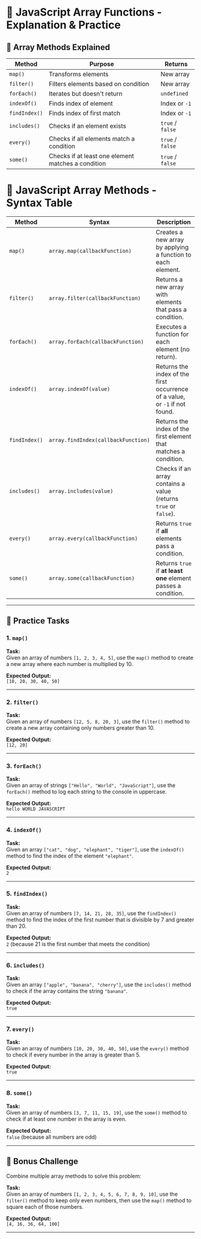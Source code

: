 # 🚀 JavaScript Array Functions - Explanation & Practice  

## 📌 Array Methods Explained  

| Method      | Purpose                                       | Returns              |
|-------------|-----------------------------------------------|----------------------|
| `map()`     | Transforms elements                           | New array           |
| `filter()`  | Filters elements based on condition           | New array           |
| `forEach()` | Iterates but doesn't return                   | `undefined`         |
| `indexOf()` | Finds index of element                        | Index or `-1`       |
| `findIndex()`| Finds index of first match                   | Index or `-1`       |
| `includes()`| Checks if an element exists                   | `true` / `false`    |
| `every()`   | Checks if all elements match a condition      | `true` / `false`    |
| `some()`    | Checks if at least one element matches a condition | `true` / `false` |


# 📌 JavaScript Array Methods - Syntax Table  

| Method      | Syntax                                      | Description |
|------------|--------------------------------------------|-------------|
| `map()`    | `array.map(callbackFunction)`             | Creates a new array by applying a function to each element. |
| `filter()` | `array.filter(callbackFunction)`          | Returns a new array with elements that pass a condition. |
| `forEach()`| `array.forEach(callbackFunction)`         | Executes a function for each element (no return). |
| `indexOf()`| `array.indexOf(value)`                    | Returns the index of the first occurrence of a value, or `-1` if not found. |
| `findIndex()` | `array.findIndex(callbackFunction)`   | Returns the index of the first element that matches a condition. |
| `includes()`| `array.includes(value)`                  | Checks if an array contains a value (returns `true` or `false`). |
| `every()`  | `array.every(callbackFunction)`           | Returns `true` if **all** elements pass a condition. |
| `some()`   | `array.some(callbackFunction)`            | Returns `true` if **at least one** element passes a condition. |

---

## 📝 Practice Tasks  

### 1. `map()`  
**Task:**  
Given an array of numbers `[1, 2, 3, 4, 5]`, use the `map()` method to create a new array where each number is multiplied by 10.  

**Expected Output:**  
`[10, 20, 30, 40, 50]`

---

### 2. `filter()`  
**Task:**  
Given an array of numbers `[12, 5, 8, 20, 3]`, use the `filter()` method to create a new array containing only numbers greater than 10.  

**Expected Output:**  
`[12, 20]`

---

### 3. `forEach()`  
**Task:**  
Given an array of strings `["Hello", "World", "JavaScript"]`, use the `forEach()` method to log each string to the console in uppercase.  

**Expected Output:**  
`hello
 WORLD
 JAVASCRIPT`

---

### 4. `indexOf()`  
**Task:**  
Given an array `["cat", "dog", "elephant", "tiger"]`, use the `indexOf()` method to find the index of the element `"elephant"`.  

**Expected Output:**  
`2`

---

### 5. `findIndex()`  
**Task:**  
Given an array of numbers `[7, 14, 21, 28, 35]`, use the `findIndex()` method to find the index of the first number that is divisible by 7 and greater than 20.  

**Expected Output:**  
`2` (because 21 is the first number that meets the condition)

---

### 6. `includes()`  
**Task:**  
Given an array `["apple", "banana", "cherry"]`, use the `includes()` method to check if the array contains the string `"banana"`.  

**Expected Output:**  
`true`

---

### 7. `every()`  
**Task:**  
Given an array of numbers `[10, 20, 30, 40, 50]`, use the `every()` method to check if every number in the array is greater than 5.  

**Expected Output:**  
`true`

---

### 8. `some()`  
**Task:**  
Given an array of numbers `[3, 7, 11, 15, 19]`, use the `some()` method to check if at least one number in the array is even.  

**Expected Output:**  
`false` (because all numbers are odd)

---

## 🎯 Bonus Challenge  
Combine multiple array methods to solve this problem:  

**Task:**  
Given an array of numbers `[1, 2, 3, 4, 5, 6, 7, 8, 9, 10]`, use the `filter()` method to keep only even numbers, then use the `map()` method to square each of those numbers.  

**Expected Output:**  
`[4, 16, 36, 64, 100]`

---
